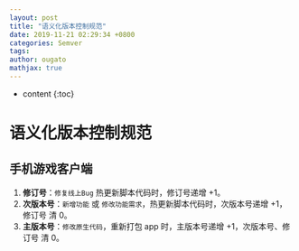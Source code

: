 ```yaml
---
layout: post
title: "语义化版本控制规范"
date: 2019-11-21 02:29:34 +0800
categories: Semver
tags: 
author: ougato
mathjax: true
---
```


* content
{:toc}




# 语义化版本控制规范

## 手机游戏客户端

1. **修订号**：`修复线上Bug` 热更新脚本代码时，修订号递增 +1。
2. **次版本号**：`新增功能` 或 `修改功能需求`，热更新脚本代码时，次版本号递增 +1，修订号 清 0。
3. **主版本号**：`修改原生代码`，重新打包 app 时，主版本号递增 +1，次版本号、修订号 清 0。